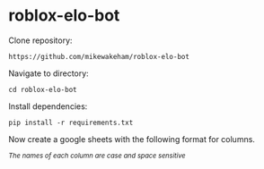 # roblox-elo-bot

Clone repository:

```
https://github.com/mikewakeham/roblox-elo-bot
```

Navigate to directory:

```
cd roblox-elo-bot
```

Install dependencies:

```
pip install -r requirements.txt
```

Now create a google sheets with the following format for columns.

<small>*The names of each column are case and space sensitive*</small>


